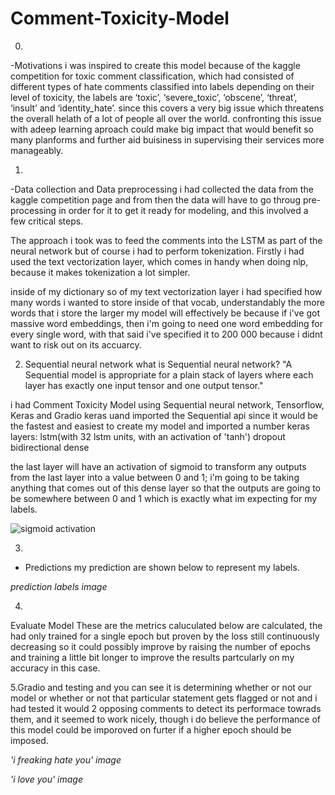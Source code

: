 # Comment-Toxicity-Model



0.
-Motivations
i was inspired to create this model because of the kaggle competition for toxic comment classification, which had consisted of different types of hate comments classified into labels depending on their level of toxicity, the labels are ‘toxic’, ‘severe_toxic’, ‘obscene’, ‘threat’, ‘insult’ and ‘identity_hate’. since this covers a very big issue which threatens the overall helath of a lot of people all over the world. confronting this issue with adeep learning  aproach could make big impact that would benefit so many planforms and further aid buisiness in supervising their services more manageably. 
    
1.
-Data collection and Data preprocessing
i had collected the data from the kaggle competition page and from then the data will have to go throug pre-processing in order for it to get it ready for modeling, and this involved a few critical steps.

The approach i took was to feed the comments into the LSTM as part of the neural network but of course i had to perform tokenization. Firstly  i had used the text vectorization layer, which comes in handy when doing nlp, because it makes tokenization a lot simpler.

inside of my dictionary so of my text vectorization layer i had specified how many words i wanted to store inside of that vocab, understandably the more words that i store the larger my model will effectively be because if i've got massive word embeddings, then i'm going to need one word embedding for every single word, with that said i've specified it to 200 000 because i didnt want to risk out on its accuarcy.


2. Sequential neural network
what is Sequential neural network?
"A Sequential model is appropriate for a plain stack of layers where each layer has exactly one input tensor and one output tensor."

i had Comment Toxicity Model using Sequential neural network, Tensorflow, Keras and Gradio keras uand imported the Sequential api since it would be the fastest and easiest to create my model and imported a number keras layers:
lstm(with 32 lstm units, with an activation of 'tanh')
dropout 
bidirectional 
dense

the last layer will have an activation of sigmoid to transform any outputs from the last layer into a value between 0 and 1; i'm going to be taking anything that comes out of this dense layer so that the outputs are going to be somewhere between 0 and 1 which is exactly what im expecting for my labels.

![sigmoid activation](https://user-images.githubusercontent.com/99671158/212913515-30b0ed6b-616f-4e96-bd98-c3945958d11c.PNG)


3.
- Predictions
my prediction are shown below to represent my labels.

*prediction labels image*

4. 
 Evaluate Model
These are the metrics caluculated below are calculated, the had only trained for a single epoch but proven by the loss  still continuously decreasing so it could possibly improve by raising the number of epochs and training a little bit longer to improve the results partcularly on my accuracy in this case.

5.Gradio and testing
and you can see it is determining whether or not our model or whether or not that particular statement gets flagged or not and i had tested it would 2 opposing comments to detect its performace towrads them, and it seemed to work nicely, though i do believe the performance of this model could be imporoved on furter if a higher epoch should be imposed. 

*'i freaking hate you' image* 


*'i love you' image*
